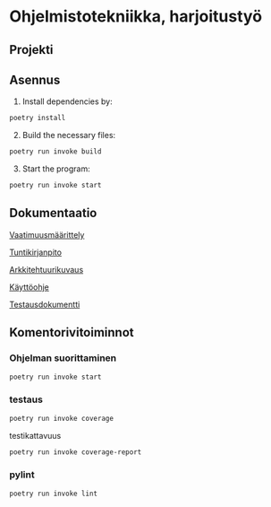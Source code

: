 # Ohjelmistotekniikka, harjoitustyö

## Projekti


## Asennus

1. Install dependencies by:

```bash
poetry install
```

2. Build the necessary files:

```bash
poetry run invoke build
```

3. Start the program:

```bash
poetry run invoke start
```

## Dokumentaatio

[Vaatimuusmäärittely](https://github.com/Ahannila/ot-harjoitustyo/blob/master/dokumentaatio/vaatimuusm%C3%A4%C3%A4rittely.md)

[Tuntikirjanpito](https://github.com/Ahannila/ot-harjoitustyo/blob/master/dokumentaatio/tuntikirjanpito.md)

[Arkkitehtuurikuvaus](https://github.com/Ahannila/ot-harjoitustyo/blob/master/dokumentaatio/arkkitehtuuri.md)

[Käyttöohje](https://github.com/Ahannila/ot-harjoitustyo/blob/master/dokumentaatio/kayttoohje.md)

[Testausdokumentti](https://github.com/Ahannila/ot-harjoitustyo/blob/master/dokumentaatio/testit.md)



## Komentorivitoiminnot
### Ohjelman suorittaminen
```bash
poetry run invoke start
```
### testaus
```bash
poetry run invoke coverage
```
testikattavuus
```bash
poetry run invoke coverage-report
```
### pylint
```bash
poetry run invoke lint
```



